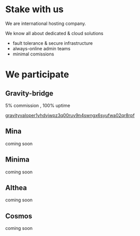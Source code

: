 # Stake with us

We are international hosting company.

We know all about dedicated & cloud solutions

- fault tolerance & secure infrastructure
- always-online admin teams
- minimal comissions


# We participate

## Gravity-bridge

5% commission , 100% uptime


[gravityvaloper1yhdvjwpz3q00ruy9n4swngx6syufwa02qr8rpf](https://www.mintscan.io/gravity-bridge/validators/gravityvaloper1yhdvjwpz3q00ruy9n4swngx6syufwa02qr8rpf)


## Mina

coming soon

## Minima

coming soon

## Althea

coming soon

## Cosmos

coming soon
